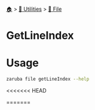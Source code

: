 <!--startTocHeader-->
[🏠](../../README.md) > [🔧 Utilities](../README.md) > [📁 File](README.md)
# GetLineIndex
<!--endTocHeader-->

# Usage


```bash
zaruba file getLineIndex --help
```

<<<<<<< HEAD

<!--startTocSubtopic-->
=======
<!--startTocSubtopic-->
<!--endTocSubtopic-->